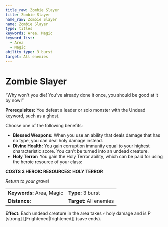 ```yaml
---
title_raw: Zombie Slayer
title: Zombie Slayer
name_raw: Zombie Slayer
name: Zombie Slayer
type: titles
keywords: Area, Magic
keyword_list:
  - Area
  - Magic
ability_type: 3 burst
target: All enemies
---
```


# Zombie Slayer

“Why won't you die! You've already done it once, you should be good at it by now!”

**Prerequisites:** You defeat a leader or solo monster with the Undead keyword, such as a ghost.

Choose one of the following benefits:

- **Blessed Weapons:** When you use an ability that deals damage that has no type, you can deal holy damage instead.
- **Divine Health:** You gain corruption immunity equal to your highest characteristic score. You can't be turned into an undead creature.
- **Holy Terror:** You gain the Holy Terror ability, which can be paid for using the heroic resource of your class:

**COSTS 3 HEROIC RESOURCES: HOLY TERROR**

*Return to your grave!*

|                           |                         |
| :------------------------ | :---------------------- |
| **Keywords:** Area, Magic | **Type:** 3 burst       |
| **Distance:**             | **Target:** All enemies |

**Effect:** Each undead creature in the area takes `⚡` holy damage and is P \[strong\] [[Frightened|frightened]] (save ends).
